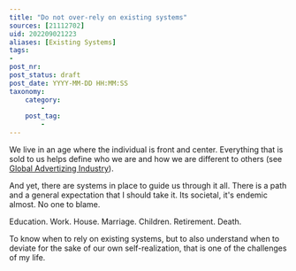 ```yaml
---
title: "Do not over-rely on existing systems"
sources: [21112702]
uid: 202209021223
aliases: [Existing Systems]
tags:
-
post_nr:
post_status: draft
post_date: YYYY-MM-DD HH:MM:SS
taxonomy:
    category:
        -
    post_tag:
        -
---
```


We live in an age where the individual is front and center. Everything that is sold to us helps define who we are and how we are different to others (see [Global Advertizing Industry](global-advertizing-industry.md)).

And yet, there are systems in place to guide us through it all. There is a path and a general expectation that I should take it. Its societal, it's endemic almost. No one to blame.

Education. Work. House. Marriage. Children. Retirement. Death.

To know when to rely on existing systems, but to also understand when to deviate for the sake of our own self-realization, that is one of the challenges of my life.